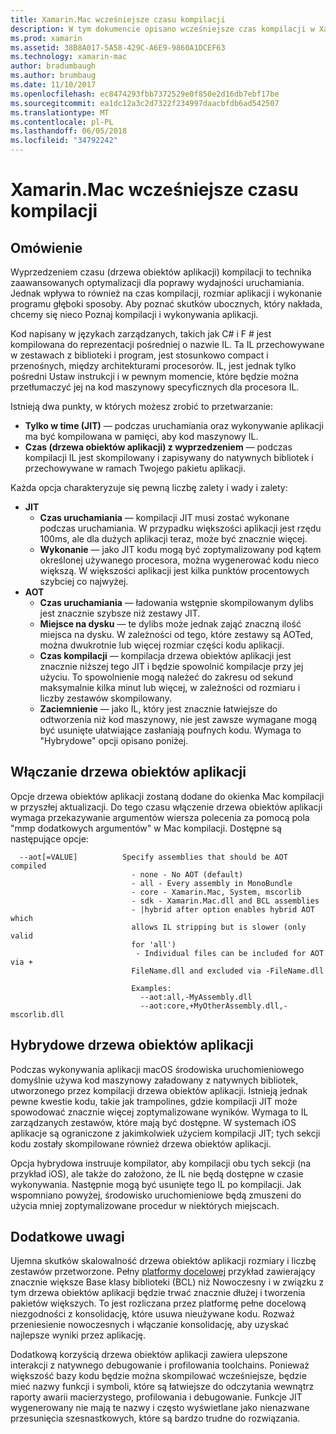 ```yaml
---
title: Xamarin.Mac wcześniejsze czasu kompilacji
description: W tym dokumencie opisano wcześniejsze czas kompilacji w Xamarin.Mac. Go porównuje drzewa obiektów aplikacji kompilacji do kompilacji JIT, wyjaśniono, jak włączyć drzewa obiektów aplikacji i przedstawia hybrydowego drzewa obiektów aplikacji.
ms.prod: xamarin
ms.assetid: 38B8A017-5A58-429C-A6E9-9860A1DCEF63
ms.technology: xamarin-mac
author: bradumbaugh
ms.author: brumbaug
ms.date: 11/10/2017
ms.openlocfilehash: ec8474293fbb7372529e0f850e2d16db7ebf17be
ms.sourcegitcommit: ea1dc12a3c2d7322f234997daacbfdb6ad542507
ms.translationtype: MT
ms.contentlocale: pl-PL
ms.lasthandoff: 06/05/2018
ms.locfileid: "34792242"
---
```

# <a name="xamarinmac-ahead-of-time-compilation"></a>Xamarin.Mac wcześniejsze czasu kompilacji

## <a name="overview"></a>Omówienie

Wyprzedzeniem czasu (drzewa obiektów aplikacji) kompilacji to technika zaawansowanych optymalizacji dla poprawy wydajności uruchamiania. Jednak wpływa to również na czas kompilacji, rozmiar aplikacji i wykonanie programu głęboki sposoby. Aby poznać skutków ubocznych, który nakłada, chcemy się nieco Poznaj kompilacji i wykonywania aplikacji.

Kod napisany w językach zarządzanych, takich jak C# i F # jest kompilowana do reprezentacji pośredniej o nazwie IL. Ta IL przechowywane w zestawach z biblioteki i program, jest stosunkowo compact i przenośnych, między architekturami procesorów. IL, jest jednak tylko pośredni Ustaw instrukcji i w pewnym momencie, które będzie można przetłumaczyć jej na kod maszynowy specyficznych dla procesora IL.

Istnieją dwa punkty, w których możesz zrobić to przetwarzanie:

- **Tylko w time (JIT)** — podczas uruchamiania oraz wykonywanie aplikacji ma być kompilowana w pamięci, aby kod maszynowy IL.
- **Czas (drzewa obiektów aplikacji) z wyprzedzeniem** — podczas kompilacji IL jest skompilowany i zapisywany do natywnych bibliotek i przechowywane w ramach Twojego pakietu aplikacji.

Każda opcja charakteryzuje się pewną liczbę zalety i wady i zalety:

- **JIT**
  - **Czas uruchamiania** — kompilacji JIT musi zostać wykonane podczas uruchamiania. W przypadku większości aplikacji jest rzędu 100ms, ale dla dużych aplikacji teraz, może być znacznie więcej.
  - **Wykonanie** — jako JIT kodu mogą być zoptymalizowany pod kątem określonej używanego procesora, można wygenerować kodu nieco większą. W większości aplikacji jest kilka punktów procentowych szybciej co najwyżej.
- **AOT**
  - **Czas uruchamiania** — ładowania wstępnie skompilowanym dylibs jest znacznie szybsze niż zestawy JIT.
  - **Miejsce na dysku** — te dylibs może jednak zająć znaczną ilość miejsca na dysku. W zależności od tego, które zestawy są AOTed, można dwukrotnie lub więcej rozmiar części kodu aplikacji.
  - **Czas kompilacji** — kompilacja drzewa obiektów aplikacji jest znacznie niższej tego JIT i będzie spowolnić kompilacje przy jej użyciu. To spowolnienie mogą należeć do zakresu od sekund maksymalnie kilka minut lub więcej, w zależności od rozmiaru i liczby zestawów skompilowany.
  - **Zaciemnienie** — jako IL, który jest znacznie łatwiejsze do odtworzenia niż kod maszynowy, nie jest zawsze wymagane mogą być usunięte ułatwiające zasłaniają poufnych kodu. Wymaga to "Hybrydowe" opcji opisano poniżej.

## <a name="enabling-aot"></a>Włączanie drzewa obiektów aplikacji

Opcje drzewa obiektów aplikacji zostaną dodane do okienka Mac kompilacji w przyszłej aktualizacji. Do tego czasu włączenie drzewa obiektów aplikacji wymaga przekazywanie argumentów wiersza polecenia za pomocą pola "mmp dodatkowych argumentów" w Mac kompilacji. Dostępne są następujące opcje:


      --aot[=VALUE]          Specify assemblies that should be AOT compiled
                               - none - No AOT (default)
                               - all - Every assembly in MonoBundle
                               - core - Xamarin.Mac, System, mscorlib
                               - sdk - Xamarin.Mac.dll and BCL assemblies
                               - |hybrid after option enables hybrid AOT which
                               allows IL stripping but is slower (only valid
                               for 'all')
                                - Individual files can be included for AOT via +
                               FileName.dll and excluded via -FileName.dll

                               Examples:
                                 --aot:all,-MyAssembly.dll
                                 --aot:core,+MyOtherAssembly.dll,-mscorlib.dll



## <a name="hybrid-aot"></a>Hybrydowe drzewa obiektów aplikacji

Podczas wykonywania aplikacji macOS środowiska uruchomieniowego domyślnie używa kod maszynowy załadowany z natywnych bibliotek, utworzonego przez kompilacji drzewa obiektów aplikacji. Istnieją jednak pewne kwestie kodu, takie jak trampolines, gdzie kompilacji JIT może spowodować znacznie więcej zoptymalizowane wyników. Wymaga to IL zarządzanych zestawów, które mają być dostępne. W systemach iOS aplikacje są ograniczone z jakimkolwiek użyciem kompilacji JIT; tych sekcji kodu zostały skompilowane również drzewa obiektów aplikacji.

Opcja hybrydowa instruuje kompilator, aby kompilacji obu tych sekcji (na przykład iOS), ale także do założono, że IL nie będą dostępne w czasie wykonywania. Następnie mogą być usunięte tego IL po kompilacji. Jak wspomniano powyżej, środowisko uruchomieniowe będą zmuszeni do użycia mniej zoptymalizowane procedur w niektórych miejscach.

## <a name="further-considerations"></a>Dodatkowe uwagi

Ujemna skutków skalowalność drzewa obiektów aplikacji rozmiary i liczbę zestawów przetworzone. Pełny [platformy docelowej](~/mac/platform/target-framework.md) przykład zawierający znacznie większe Base klasy biblioteki (BCL) niż Nowoczesny i w związku z tym drzewa obiektów aplikacji będzie trwać znacznie dłużej i tworzenia pakietów większych. To jest rozliczana przez platformę pełne docelową niezgodności z konsolidację, które usuwa nieużywane kodu. Rozważ przeniesienie nowoczesnych i włączanie konsolidację, aby uzyskać najlepsze wyniki przez aplikację.

Dodatkową korzyścią drzewa obiektów aplikacji zawiera ulepszone interakcji z natywnego debugowanie i profilowania toolchains. Ponieważ większość bazy kodu będzie można skompilować wcześniejsze, będzie mieć nazwy funkcji i symboli, które są łatwiejsze do odczytania wewnątrz raporty awarii macierzystego, profilowania i debugowanie. Funkcje JIT wygenerowany nie mają te nazwy i często wyświetlane jako nienazwane przesunięcia szesnastkowych, które są bardzo trudne do rozwiązania.
